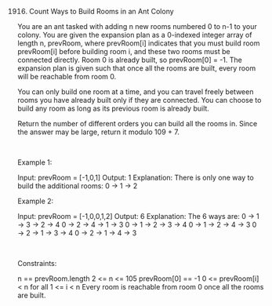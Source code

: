 1916. Count Ways to Build Rooms in an Ant Colony

You are an ant tasked with adding n new rooms numbered 0 to n-1 to your colony. You are given the expansion plan as a 0-indexed integer array of length n, prevRoom, where prevRoom[i] indicates that you must build room prevRoom[i] before building room i, and these two rooms must be connected directly. Room 0 is already built, so prevRoom[0] = -1. The expansion plan is given such that once all the rooms are built, every room will be reachable from room 0.

You can only build one room at a time, and you can travel freely between rooms you have already built only if they are connected. You can choose to build any room as long as its previous room is already built.

Return the number of different orders you can build all the rooms in. Since the answer may be large, return it modulo 109 + 7.

 

Example 1:

Input: prevRoom = [-1,0,1]
Output: 1
Explanation: There is only one way to build the additional rooms: 0 → 1 → 2


Example 2:

Input: prevRoom = [-1,0,0,1,2]
Output: 6
Explanation:
The 6 ways are:
0 → 1 → 3 → 2 → 4
0 → 2 → 4 → 1 → 3
0 → 1 → 2 → 3 → 4
0 → 1 → 2 → 4 → 3
0 → 2 → 1 → 3 → 4
0 → 2 → 1 → 4 → 3


 

Constraints:

n == prevRoom.length
2 <= n <= 105
prevRoom[0] == -1
0 <= prevRoom[i] < n for all 1 <= i < n
Every room is reachable from room 0 once all the rooms are built.